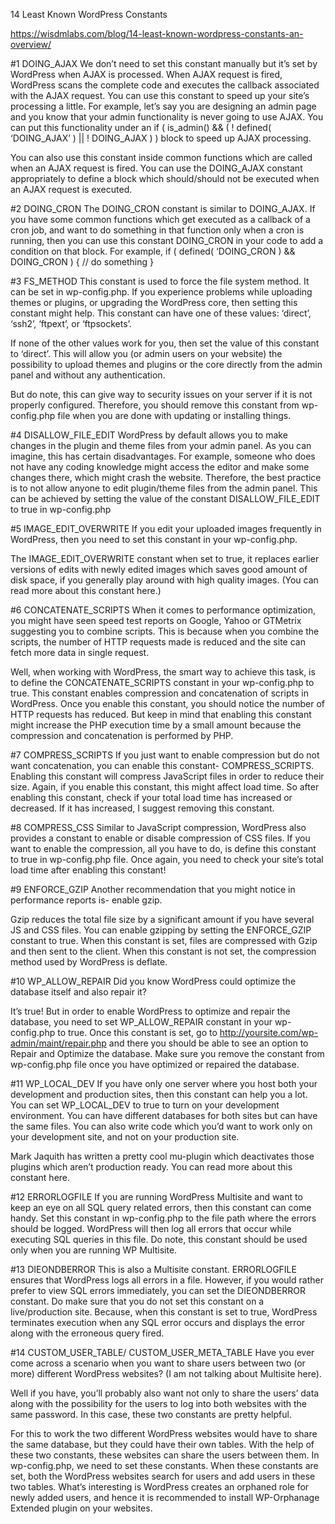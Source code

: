 14 Least Known WordPress Constants

https://wisdmlabs.com/blog/14-least-known-wordpress-constants-an-overview/

#1 DOING_AJAX
We don’t need to set this constant manually but it’s set by WordPress when AJAX is processed. When AJAX request is fired, WordPress scans the complete code and executes the callback associated with the AJAX request. You can use this constant to speed up your site’s processing a little. For example, let’s say you are designing an admin page and you know that your admin functionality is never going to use AJAX. You can put this functionality under an if ( is_admin() && ( ! defined( ‘DOING_AJAX’ ) || ! DOING_AJAX ) ) block to speed up AJAX processing.

You can also use this constant inside common functions which are called when an AJAX request is fired. You can use the DOING_AJAX constant appropriately to define a block which should/should not be executed when an AJAX request is executed.

#2 DOING_CRON
The DOING_CRON constant is similar to DOING_AJAX. If you have some common functions which get executed as a callback of a cron job, and want to do something in that function only when a cron is running, then you can use this constant DOING_CRON in your code to add a condition on that block. For example, if ( defined( ‘DOING_CRON ) && DOING_CRON ) { // do something }

#3 FS_METHOD
This constant is used to force the file system method. It can be set in wp-config.php. If you experience problems while uploading themes or plugins, or upgrading the WordPress core, then setting this constant might help. This constant can have one of these values: ‘direct’, ‘ssh2’, ‘ftpext’, or ‘ftpsockets’.

If none of the other values work for you, then set the value of this constant to ‘direct’. This will allow you (or admin users on your website) the possibility to upload themes and plugins or the core directly from the admin panel and without any authentication.

But do note, this can give way to security issues on your server if it is not properly configured. Therefore, you should remove this constant from wp-config.php file when you are done with updating or installing things.

#4 DISALLOW_FILE_EDIT
WordPress by default allows you to make changes in the plugin and theme files from your admin panel. As you can imagine, this has certain disadvantages. For example, someone who does not have any coding knowledge might access the editor and make some changes there, which might crash the website. Therefore, the best practice is to not allow anyone to edit plugin/theme files from the admin panel. This can be achieved by setting the value of the constant DISALLOW_FILE_EDIT to true in wp-config.php

#5 IMAGE_EDIT_OVERWRITE
If you edit your uploaded images frequently in WordPress, then you need to set this constant in your wp-config.php.

The IMAGE_EDIT_OVERWRITE constant when set to true, it replaces earlier versions of edits with newly edited images which saves good amount of disk space, if you generally play around with high quality images. (You can read more about this constant here.)

#6 CONCATENATE_SCRIPTS
When it comes to performance optimization, you might have seen speed test reports on Google, Yahoo or GTMetrix suggesting you to combine scripts. This is because when you combine the scripts, the number of HTTP requests made is reduced and the site can fetch more data in single request.

Well, when working with WordPress, the smart way to achieve this task, is to define the CONCATENATE_SCRIPTS constant in your wp-config.php to true. This constant enables compression and concatenation of scripts in WordPress. Once you enable this constant, you should notice the number of HTTP requests has reduced. But keep in mind that enabling this constant might increase the PHP execution time by a small amount because the compression and concatenation is performed by PHP.

#7 COMPRESS_SCRIPTS
If you just want to enable compression but do not want concatenation, you can enable this constant- COMPRESS_SCRIPTS. Enabling this constant will compress JavaScript files in order to reduce their size. Again, if you enable this constant, this might affect load time. So after enabling this constant, check if your total load time has increased or decreased. If it has increased, I suggest removing this constant.

#8 COMPRESS_CSS
Similar to JavaScript compression, WordPress also provides a constant to enable or disable compression of CSS files. If you want to enable the compression, all you have to do, is define this constant to true in wp-config.php file. Once again, you need to check your site’s total load time after enabling this constant!

#9 ENFORCE_GZIP
Another recommendation that you might notice in performance reports is- enable gzip.

Gzip reduces the total file size by a significant amount if you have several JS and CSS files. You can enable gzipping by setting the ENFORCE_GZIP constant to true. When this constant is set, files are compressed with Gzip and then sent to the client. When this constant is not set,  the compression method used by WordPress is deflate.

#10 WP_ALLOW_REPAIR
Did you know WordPress could optimize the database itself and also repair it?

It’s true! But in order to enable WordPress to optimize and repair the database, you need to set WP_ALLOW_REPAIR constant in your wp-config.php to true. Once this constant is set, go to http://yoursite.com/wp-admin/maint/repair.php and there you should be able to see an option to Repair and Optimize the database. Make sure you remove the constant from wp-config.php file once you have optimized or repaired the database.

#11 WP_LOCAL_DEV
If you have only one server where you host both your development and production sites, then this constant can help you a lot. You can set WP_LOCAL_DEV to true to turn on your development environment. You can have different databases for both sites but can have the same files. You can also write code which you’d want to work only on your development site, and not on your production site.

Mark Jaquith has written a pretty cool mu-plugin which deactivates those plugins which aren’t production ready. You can read more about this constant here.

#12 ERRORLOGFILE
If you are running WordPress Multisite and want to keep an eye on all SQL query related errors, then this constant can come handy. Set this constant in wp-config.php to the file path where the errors should be logged. WordPress will then log all errors that occur while executing SQL queries in this file. Do note, this constant should be used only when you are running WP Multisite.

#13 DIEONDBERROR
This is also a Multisite constant. ERRORLOGFILE ensures that WordPress logs all errors in a file. However, if you would rather prefer to view SQL errors immediately, you can set the DIEONDBERROR constant. Do make sure that you do not set this constant on a live/production site. Because, when this constant is set to true, WordPress terminates execution when any SQL error occurs and displays the error along with the erroneous query fired.

#14 CUSTOM_USER_TABLE/ CUSTOM_USER_META_TABLE
Have you ever come across a scenario when you want to share users between two (or more) different WordPress websites? (I am not talking about Multisite here).

Well if you have, you’ll probably also want not only to share the users’ data along with the possibility for the users to log into both websites with the same password. In this case, these two constants are pretty helpful.

For this to work the two different WordPress websites would have to share the same database, but they could have their own tables. With the help of these two constants, these websites can share the users between them. In wp-config.php, we need to set these constants. When these constants are set, both the WordPress websites search for users and add users in these two tables. What’s interesting is WordPress creates an orphaned role for newly added users, and hence it is recommended to install WP-Orphanage Extended plugin on your websites.